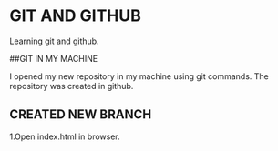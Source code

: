 # GIT AND GITHUB


Learning git and github.

##GIT IN MY MACHINE

I opened my new repository in my machine using git commands. The repository was created in github.

## CREATED NEW BRANCH

1.Open index.html in browser.